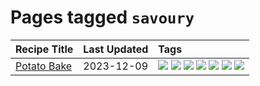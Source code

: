 # Pages tagged `savoury`

|Recipe Title|Last Updated|Tags
|:---|:---|:---|
|[Potato Bake](../recipes/potatobake.md)|2023-12-09|[![](https://img.shields.io/badge/tag-baked-1754e4)](../tags/baked.md) [![](https://img.shields.io/badge/tag-cheesey-062ab)](../tags/cheesey.md) [![](https://img.shields.io/badge/tag-dairy-6d71)](../tags/dairy.md) [![](https://img.shields.io/badge/tag-potato-acaf3f)](../tags/potato.md) [![](https://img.shields.io/badge/tag-savoury-f53bfe)](../tags/savoury.md) [![](https://img.shields.io/badge/tag-sides-ad1215)](../tags/sides.md) [![](https://img.shields.io/badge/tag-vegetarian-427cd)](../tags/vegetarian.md)|
